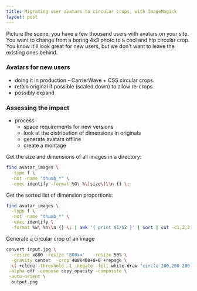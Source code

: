 ```yaml
---
title: Migrating user avatars to circular crops, with ImageMagick
layout: post
---
```

Picture the scene: you have a few thousand users with avatars on your site. You want to change from a boring 4x3 photo to a cool and hip circular crop. You know it'll look great for new users, but we don't want to leave the existing ones behind.
<!-- more -->

### Avatars for new users
* doing it in production - CarrierWave + CSS circular crops.
* retain original if possible (scaled down) to allow re-crops
* possibly expand

### Assessing the impact

* process
  * space requirements for new versions
  * look at the distribution of dimensions in originals
  * generate avatars offline
  * create a montage

Get the size and dimensions of all images in a directory:

```bash
find avatar_images \
  -type f \
  -not -name "thumb_*" \
  -exec identify -format %G\ %\[size\]\\n {} \;
```

Get the sorted list of dimension proportions:

```bash
find avatar_images \
  -type f \
  -not -name "thumb_*" \
  -exec identify \
  -format %w\ %h\\n {} \; | awk '{ print $1/$2 }' | sort | cut -c1,2,3
```

Generate a circular crop of an image

```bash
convert input.jpg \
  -resize x800 -resize '800x<'   -resize 50% \
  -gravity center  -crop 400x400+0+0 +repage \
  \( +clone -threshold -1 -negate -fill white-draw "circle 200,200 200,0" \) \
 -alpha off -compose copy_opacity -composite \
 -auto-orient \
  output.png
```

